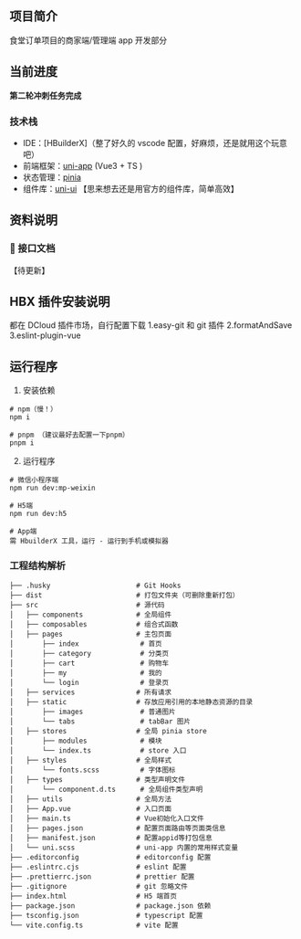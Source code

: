## 项目简介

食堂订单项目的商家端/管理端 app 开发部分

## 当前进度

**第二轮冲刺任务完成**

### 技术栈

- IDE：[HBuilderX]（整了好久的 vscode 配置，好麻烦，还是就用这个玩意吧）
- 前端框架：[uni-app](https://uniapp.dcloud.net.cn/) (Vue3 + TS )
- 状态管理：[pinia](https://pinia.vuejs.org/zh/)
- 组件库：[uni-ui](https://uniapp.dcloud.net.cn/component/uniui/uni-ui.html)
  【思来想去还是用官方的组件库，简单高效】

## 资料说明

### 📗 接口文档

【待更新】

## HBX 插件安装说明

都在 DCloud 插件市场，自行配置下载
1.easy-git 和 git 插件
2.formatAndSave
3.eslint-plugin-vue

## 运行程序

1. 安装依赖

```shell
# npm（慢！）
npm i

# pnpm （建议最好去配置一下pnpm）
pnpm i
```

2. 运行程序

```shell
# 微信小程序端
npm run dev:mp-weixin

# H5端
npm run dev:h5

# App端
需 HbuilderX 工具，运行 - 运行到手机或模拟器
```

### 工程结构解析

```
├── .husky                     # Git Hooks
├── dist                       # 打包文件夹（可删除重新打包）
├── src                        # 源代码
│   ├── components             # 全局组件
│   ├── composables            # 组合式函数
│   ├── pages                  # 主包页面
│       ├── index               # 首页
│       ├── category            # 分类页
│       ├── cart                # 购物车
│       ├── my                  # 我的
│       └── login               # 登录页
│   ├── services               # 所有请求
│   ├── static                 # 存放应用引用的本地静态资源的目录
│       ├── images              # 普通图片
│       └── tabs                # tabBar 图片
│   ├── stores                 # 全局 pinia store
│       ├── modules             # 模块
│       └── index.ts            # store 入口
│   ├── styles                 # 全局样式
│       └── fonts.scss          # 字体图标
│   ├── types                  # 类型声明文件
│       └── component.d.ts      # 全局组件类型声明
│   ├── utils                  # 全局方法
│   ├── App.vue                # 入口页面
│   ├── main.ts                # Vue初始化入口文件
│   ├── pages.json             # 配置页面路由等页面类信息
│   ├── manifest.json          # 配置appid等打包信息
│   └── uni.scss               # uni-app 内置的常用样式变量
├── .editorconfig              # editorconfig 配置
├── .eslintrc.cjs              # eslint 配置
├── .prettierrc.json           # prettier 配置
├── .gitignore                 # git 忽略文件
├── index.html                 # H5 端首页
├── package.json               # package.json 依赖
├── tsconfig.json              # typescript 配置
└── vite.config.ts             # vite 配置
```
